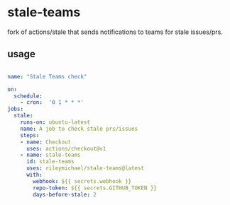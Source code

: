 # stale-teams
fork of actions/stale that sends notifications to teams for stale issues/prs.

## usage

```yaml

name: "Stale Teams check"

on:
  schedule:
    - cron:  '0 1 * * *'
jobs:
  stale:
    runs-on: ubuntu-latest
    name: A job to check stale prs/issues
    steps:
    - name: Checkout
      uses: actions/checkout@v1
    - name: stale-teams
      id: stale-teams
      uses: rileymichael/stale-teams@latest
      with:
        webhook: ${{ secrets.webhook }}
        repo-token: ${{ secrets.GITHUB_TOKEN }}
        days-before-stale: 2

```
